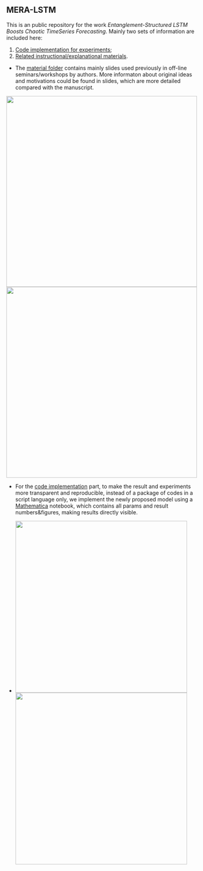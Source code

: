 ## MERA-LSTM

This is an public repository for the work _Entanglement-Structured LSTM Boosts Chaotic TimeSeries Forecasting_. 
Mainly two sets of information are included here:    
1. [Code implementation for experiments](https://github.com/owenyoung75/MERA-LSTM/tree/main/code);    
2. [Related instructional/explanational materials](https://github.com/owenyoung75/MERA-LSTM/tree/main/materials).    


- The [material folder]((https://github.com/owenyoung75/MERA-LSTM/tree/main/materials)) contains mainly slides used previously in off-line seminars/workshops by authors.
More informaton about original ideas and motivations could be found in slides, which are more detailed compared with the manuscript.
<p float="left">
  <img src="https://user-images.githubusercontent.com/16418655/136801384-6c37d557-a010-4606-9d97-111246c74afb.png" width="500" />
  <img src="https://user-images.githubusercontent.com/16418655/136801169-0eae8ab8-9930-4518-85f5-0764411cada9.png" width="500" /> 
</p>

- For the [code implementation](https://github.com/owenyoung75/MERA-LSTM/tree/main/code) part, to make the result and experiments more transparent and reproducible, instead of a package of codes in a script language only, we implement the newly proposed model using a [Mathematica](https://www.wolfram.com/mathematica/) notebook, which contains all params and result numbers&figures, making results directly visible.
- <p float="left">
  <img src="https://user-images.githubusercontent.com/16418655/136801543-3173a985-6333-4fa5-a77d-0014cd8b60bb.png" width="450" />
  <img src="https://user-images.githubusercontent.com/16418655/136801600-e55b2621-faa7-43c7-85cb-b358513e8714.png" width="450" /> 
</p>
